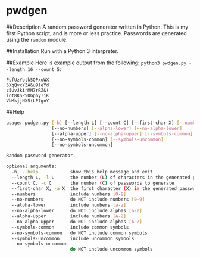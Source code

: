 pwdgen
======

##Description
A random password generator written in Python.  This is my first Python script, and is more or less practice.  Passwords are generated using the `random` module.

##Installation
Run with a Python 3 interpreter.

##Example
Here is example output from the following: `python3 pwdgen.py --length 16 --count 5`:

    PsfUzYotk5OPxuWX
    5XqQvxYZA&u9)eYd
    z5UvJkirMM7rRZ&(
    iot8KSP5OGphy!jK
    VbMkjjNX5(LP7gnY

##Help
```bash
usage: pwdgen.py [-h] [--length L] [--count C] [--first-char X] [--numbers]
                 [--no-numbers] [--alpha-lower] [--no-alpha-lower]
                 [--alpha-upper] [--no-alpha-upper] [--symbols-common]
                 [--no-symbols-common] [--symbols-uncommon]
                 [--no-symbols-uncommon]

Random password generator.

optional arguments:
  -h, --help            show this help message and exit
  --length L, -l L      the number (L) of characters in the generated password
  --count C, -c C       the number (C) of passwords to generate
  --first-char X, -a X  the first character (X) in the generated password
  --numbers             include numbers [0-9]
  --no-numbers          do NOT include numbers [0-9]
  --alpha-lower         include numbers [a-z]
  --no-alpha-lower      do NOT include alphas [a-z]
  --alpha-upper         include numbers [A-Z]
  --no-alpha-upper      do NOT include alphas [A-Z]
  --symbols-common      include common symbols
  --no-symbols-common   do NOT include common symbols
  --symbols-uncommon    include uncommon symbols
  --no-symbols-uncommon
                        do NOT include uncommon symbols
```
